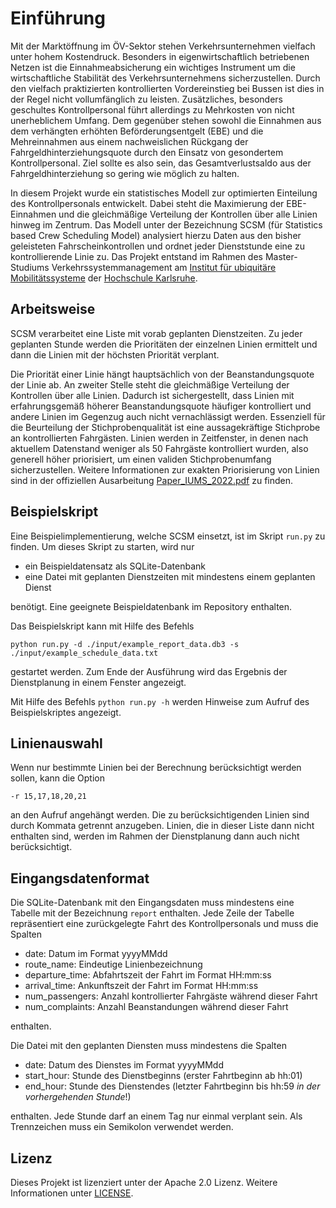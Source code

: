 # Einführung

Mit der Marktöffnung im ÖV-Sektor stehen Verkehrsunternehmen vielfach unter hohem Kostendruck. Besonders in eigenwirtschaftlich betriebenen Netzen ist die Einnahmeabsicherung ein wichtiges Instrument um die wirtschaftliche Stabilität des Verkehrsunternehmens sicherzustellen. Durch den vielfach praktizierten kontrollierten Vordereinstieg bei Bussen ist dies in der Regel nicht vollumfänglich zu leisten. Zusätzliches, besonders geschultes Kontrollpersonal führt allerdings zu Mehrkosten von nicht unerheblichem Umfang. Dem gegenüber stehen sowohl die Einnahmen aus dem verhängten erhöhten Beförderungsentgelt (EBE) und die Mehreinnahmen aus einem nachweislichen Rückgang der Fahrgeldhinterziehungsquote durch den Einsatz von gesondertem Kontrollpersonal. Ziel sollte es also sein, das Gesamtverlustsaldo aus der Fahrgeldhinterziehung so gering wie möglich zu halten.

In diesem Projekt wurde ein statistisches Modell zur optimierten Einteilung des Kontrollpersonals entwickelt. Dabei steht die Maximierung der EBE-Einnahmen und die gleichmäßige Verteilung der Kontrollen über alle Linien hinweg im Zentrum. Das Modell unter der Bezeichnung SCSM (für Statistics based Crew Scheduling Model) analysiert hierzu Daten aus den bisher geleisteten Fahrscheinkontrollen und ordnet jeder Dienststunde eine zu kontrollierende Linie zu. Das Projekt entstand im Rahmen des Master-Studiums Verkehrssystemmanagement am [Institut für ubiquitäre Mobilitätssysteme](https://www.h-ka.de/iums/profil) der [Hochschule Karlsruhe](https://www.h-ka.de).

## Arbeitsweise

SCSM verarbeitet eine Liste mit vorab geplanten Dienstzeiten. Zu jeder geplanten Stunde werden die Prioritäten der einzelnen Linien ermittelt und dann die Linien mit der höchsten Priorität verplant.

Die Priorität einer Linie hängt hauptsächlich von der Beanstandungsquote der Linie ab. An zweiter Stelle steht die gleichmäßige Verteilung der Kontrollen über alle Linien. Dadurch ist sichergestellt, dass Linien mit erfahrungsgemäß höherer Beanstandungsquote häufiger kontrolliert und andere Linien im Gegenzug auch nicht vernachlässigt werden. Essenziell für die Beurteilung der Stichprobenqualität ist eine aussagekräftige Stichprobe an kontrollierten Fahrgästen. Linien werden in Zeitfenster, in denen nach aktuellem Datenstand weniger als 50 Fahrgäste kontrolliert wurden, also generell höher priorisiert, um einen validen Stichprobenumfang sicherzustellen. Weitere Informationen zur exakten Priorisierung von Linien sind in der offiziellen Ausarbeitung [Paper_IUMS_2022.pdf](/Paper_IUMS_2022.pdf) zu finden.

## Beispielskript

Eine Beispielimplementierung, welche SCSM einsetzt, ist im Skript ```run.py``` zu finden. Um dieses Skript zu starten, wird nur 

* ein Beispieldatensatz als SQLite-Datenbank
* eine Datei mit geplanten Dienstzeiten mit mindestens einem geplanten Dienst

benötigt. Eine geeignete Beispieldatenbank im Repository enthalten.

Das Beispielskript kann mit Hilfe des Befehls

```
python run.py -d ./input/example_report_data.db3 -s ./input/example_schedule_data.txt
```

gestartet werden. Zum Ende der Ausführung wird das Ergebnis der Dienstplanung in einem Fenster angezeigt.

Mit Hilfe des Befehls ```python run.py -h``` werden Hinweise zum Aufruf des Beispielskriptes angezeigt.

## Linienauswahl

Wenn nur bestimmte Linien bei der Berechnung berücksichtigt werden sollen, kann die Option

```
-r 15,17,18,20,21
```

an den Aufruf angehängt werden. Die zu berücksichtigenden Linien sind durch Kommata getrennt anzugeben. Linien, die in dieser Liste dann nicht enthalten sind, werden im Rahmen der Dienstplanung dann auch nicht berücksichtigt.

## Eingangsdatenformat

Die SQLite-Datenbank mit den Eingangsdaten muss mindestens eine Tabelle mit der Bezeichnung ```report``` enthalten. Jede Zeile der Tabelle repräsentiert eine zurückgelegte Fahrt des Kontrollpersonals und muss die Spalten

* date: Datum im Format yyyyMMdd
* route_name: Eindeutige Linienbezeichnung
* departure_time: Abfahrtszeit der Fahrt im Format HH:mm:ss
* arrival_time: Ankunftszeit der Fahrt im Format HH:mm:ss
* num_passengers: Anzahl kontrollierter Fahrgäste während dieser Fahrt
* num_complaints: Anzahl Beanstandungen während dieser Fahrt

enthalten.

Die Datei mit den geplanten Diensten muss mindestens die Spalten

* date: Datum des Dienstes im Format yyyyMMdd
* start_hour: Stunde des Dienstbeginns (erster Fahrtbeginn ab hh:01)
* end_hour: Stunde des Dienstendes (letzter Fahrtbeginn bis hh:59 _in der vorhergehenden Stunde_!)

enthalten. Jede Stunde darf an einem Tag nur einmal verplant sein. Als Trennzeichen muss ein Semikolon verwendet werden.

## Lizenz

Dieses Projekt ist lizenziert unter der Apache 2.0 Lizenz. Weitere Informationen unter [LICENSE](/LICENSE.md).